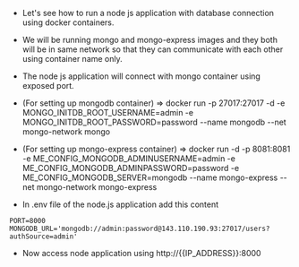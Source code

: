 - Let's see how to run a node js application with database connection using docker containers.
- We will be running mongo and mongo-express images and they both will be in same network so that they can communicate with each other using container name only.
- The node js application will connect with mongo container using exposed port.

- (For setting up mongodb container)
=> docker run -p 27017:27017 -d -e MONGO_INITDB_ROOT_USERNAME=admin -e MONGO_INITDB_ROOT_PASSWORD=password --name mongodb --net mongo-network mongo

- (For setting up mongo-express container)
=> docker run -d -p 8081:8081 -e ME_CONFIG_MONGODB_ADMINUSERNAME=admin -e ME_CONFIG_MONGODB_ADMINPASSWORD=password -e ME_CONFIG_MONGODB_SERVER=mongodb --name mongo-express --net mongo-network mongo-express

- In .env file of the node.js application add this content
```
PORT=8000
MONGODB_URL='mongodb://admin:password@143.110.190.93:27017/users?authSource=admin'
```

- Now access node application using http://{{IP_ADDRESS}}:8000
